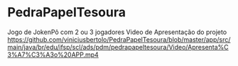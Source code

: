 # PedraPapelTesoura
Jogo de JokenPô com 2 ou 3 jogadores
Video de Apresentação do projeto
https://github.com/viniciusbertolo/PedraPapelTesoura/blob/master/app/src/main/java/br/edu/ifsp/scl/ads/pdm/pedrapapeltesoura/Video/Apresenta%C3%A7%C3%A3o%20APP.mp4
